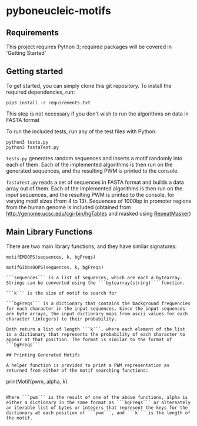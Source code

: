 # pyboneucleic-motifs

## Requirements

This project requires Python 3; required packages will be covered in 'Getting Started'

## Getting started

To get started, you can simply clone this git repository. To install the required dependencies, run:

```
pip3 install -r requirements.txt
```

This step is not necessary if you don't wish to run the algorithms on data in FASTA format

To run the included tests, run any of the test files with Python:

```
python3 tests.py
python3 fastaTest.py
```

```tests.py``` generates random sequences and inserts a motif randomly into each of them. Each of the implemented algorithms is then run on the generated sequences, and the resulting PWM is printed to the console.

```fastaTest.py``` reads a set of sequences in FASTA format and builds a data array out of them. Each of the implemented algorithms is then run on the input sequences, and the resulting PWM is printed to the console, for varying motif sizes (from 4 to 13). Sequences of 1000bp in promoter regions from the human genome is included (obtained from <http://genome.ucsc.edu/cgi-bin/hgTables> and masked using [RepeatMasker](https://repeatmasker.org))

## Main Library Functions

There are two main library functions, and they have similar signatures:

```
motifEMOOPS(sequences, k, bgFreqs)

motifGibbsOOPS(sequences, k, bgFreqs)

```sequences``` is a list of sequences, which are each a bytearray. Strings can be converted using the ```bytearray(string)``` function. 

```k``` is the size of motif to search for

```bgFreqs``` is a dictionary that contains the background frequencies for each character in the input sequences. Since the input sequences are byte arrays, the input dictionary maps from ascii values for each character (integers) to their probability.

Both return a list of length ```k```, where each element of the list is a dictionary that represents the probability of each character to appear at that position. The format is similar to the format of ```bgFreqs```

## Printing Generated Motifs

A helper function is provided to print a PWM representation as returned from either of the motif searching functions:

```
printMotif(pwm, alpha, k)
```

Where ```pwm``` is the result of one of the above functions, alpha is either a dictionary in the same format as ```bgFreqs``` or alternately an iterable list of bytes or integers that represent the keys for the dictionary at each position of ```pwm```, and ```k``` is the length of the motif.